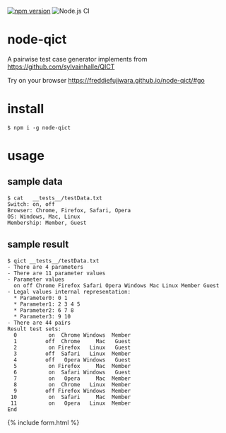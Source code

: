 [![npm version](https://badge.fury.io/js/qict.svg)](https://badge.fury.io/js/qict) ![Node.js CI](https://github.com/freddiefujiwara/node-qict/workflows/Node.js%20CI/badge.svg)
# node-qict
A pairwise test case generator implements from https://github.com/sylvainhalle/QICT

Try on your browser https://freddiefujiwara.github.io/node-qict/#go

# install
``` shell
$ npm i -g node-qict
```

# usage
## sample data
```shell
$ cat   __tests__/testData.txt
Switch: on, off        
Browser: Chrome, Firefox, Safari, Opera
OS: Windows, Mac, Linux
Membership: Member, Guest
```
## sample result
```shell
$ qict __tests__/testData.txt
- There are 4 parameters                                             
- There are 11 parameter values
- Parameter values
  on off Chrome Firefox Safari Opera Windows Mac Linux Member Guest
- Legal values internal representation:       
  * Parameter0: 0 1                                   
  * Parameter1: 2 3 4 5
  * Parameter2: 6 7 8                                                    
  * Parameter3: 9 10                                                    
- There are 44 pairs                                                      
Result test sets:                                                        
  0          on  Chrome Windows  Member                                    
  1         off  Chrome     Mac   Guest                                   
  2          on Firefox   Linux   Guest                                    
  3         off  Safari   Linux  Member                                    
  4         off   Opera Windows   Guest                                   
  5          on Firefox     Mac  Member                                   
  6          on  Safari Windows   Guest                                    
  7          on   Opera     Mac  Member                                    
  8          on  Chrome   Linux  Member                                    
  9         off Firefox Windows  Member                                    
 10          on  Safari     Mac  Member                                    
 11          on   Opera   Linux  Member                                   
End                                          
```

{% include form.html %}
